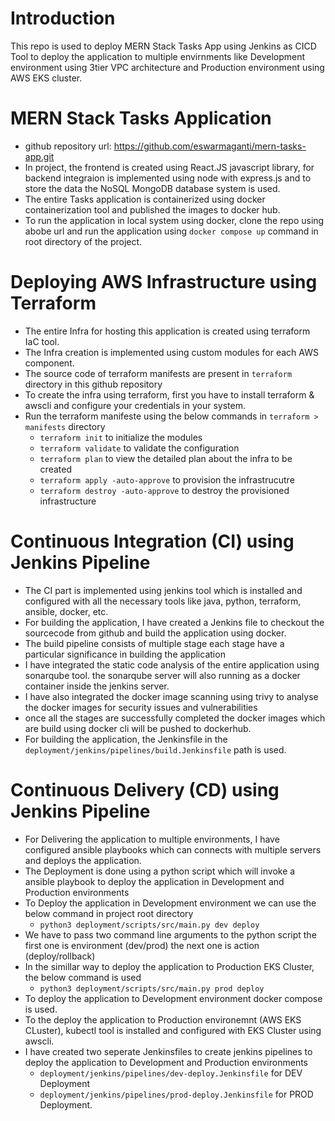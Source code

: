 # Introduction

This repo is used to deploy MERN Stack Tasks App using Jenkins as CICD Tool to deploy the application to multiple envirnments like Development environment using 3tier VPC architecture and Production environment using AWS EKS cluster.

# MERN Stack Tasks Application

- github repository url: https://github.com/eswarmaganti/mern-tasks-app.git
- In project, the frontend is created using React.JS javascript library, for backend integraion is implemented using node with express.js and to store the data the NoSQL MongoDB database system is used.
- The entire Tasks application is containerized using docker containerization tool and published the images to docker hub.
- To run the application in local system using docker, clone the repo using abobe url and run the application using `docker compose up` command in root directory of the project.

# Deploying AWS Infrastructure using Terraform

- The entire Infra for hosting this application is created using terraform IaC tool.
- The Infra creation is implemented using custom modules for each AWS component.
- The source code of terraform manifests are present in `terraform` directory in this github repository
- To create the infra using terraform, first you have to install terraform & awscli and configure your credentials in your system.
- Run the terraform manifeste using the below commands in `terraform > manifests` directory
  - `terraform init` to initialize the modules
  - `terraform validate` to validate the configuration
  - `terraform plan` to view the detailed plan about the infra to be created
  - `terraform apply -auto-approve` to provision the infrastrucutre
  - `terraform destroy -auto-approve` to destroy the provisioned infrastructure

# Continuous Integration (CI) using Jenkins Pipeline

- The CI part is implemented using jenkins tool which is installed and configured with all the necessary tools like java, python, terraform, ansible, docker, etc.
- For building the application, I have created a Jenkins file to checkout the sourcecode from github and build the application using docker.
- The build pipeline consists of multiple stage each stage have a particular significance in building the application
- I have integrated the static code analysis of the entire application using sonarqube tool. the sonarqube server will also running as a docker container inside the jenkins server.
- I have also integrated the docker image scanning using trivy to analyse the docker images for security issues and vulnerabilities
- once all the stages are successfully completed the docker images which are build using docker cli will be pushed to dockerhub.
- For building the application, the Jenkinsfile in the `deployment/jenkins/pipelines/build.Jenkinsfile` path is used.

# Continuous Delivery (CD) using Jenkins Pipeline

- For Delivering the application to multiple environments, I have configured ansible playbooks which can connects with multiple servers and deploys the application.
- The Deployment is done using a python script which will invoke a ansible playbook to deploy the application in Development and Production environments
- To Deploy the application in Development environment we can use the below command in project root directory
  - `python3 deployment/scripts/src/main.py dev deploy`
- We have to pass two command line arguments to the python script the first one is environment (dev/prod) the next one is action (deploy/rollback)
- In the simillar way to deploy the application to Production EKS Cluster, the below command is used
  - `python3 deployment/scripts/src/main.py prod deploy`
- To deploy the application to Development environment docker compose is used.
- To the deploy the application to Production environemnt (AWS EKS CLuster), kubectl tool is installed and configured with EKS Cluster using awscli.
- I have created two seperate Jenkinsfiles to create jenkins pipelines to deploy the application to Development and Production environments
  - `deployment/jenkins/pipelines/dev-deploy.Jenkinsfile` for DEV Deployment
  - `deployment/jenkins/pipelines/prod-deploy.Jenkinsfile` for PROD Deployment.
